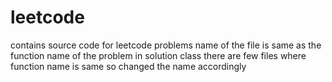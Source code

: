 leetcode
========

contains source code for leetcode problems
name of the file is same as the function name of the problem in solution class
there are few files where function name is same so changed the name accordingly 
